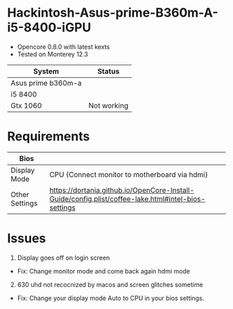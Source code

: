 # Hackintosh-Asus-prime-B360m-A-i5-8400-iGPU

- Opencore 0.8.0 with latest kexts
- Tested on Monterey 12.3

| System            | Status               |
| ----------------- | ---------------------|
| Asus prime b360m-a|                      | 
| i5 8400           |                      |
| Gtx 1060          | Not working          |
    

# Requirements
| Bios              |                      |
| ----------------- | ---------------------|
| Display Mode      | CPU (Connect monitor to motherboard via hdmi)                 | 
| Other Settings    | https://dortania.github.io/OpenCore-Install-Guide/config.plist/coffee-lake.html#intel-bios-settings | 

# Issues
1. Display goes off on login screen
- Fix: Change monitor mode and come back again hdmi mode
2. 630 uhd not recocnized by macos and screen glitches sometime
- Fix: Change your display mode Auto to CPU in your bios settings.
